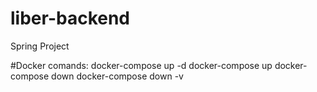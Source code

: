 # liber-backend
Spring Project

#Docker comands:
	docker-compose up -d
	docker-compose up
	docker-compose down
	docker-compose down -v